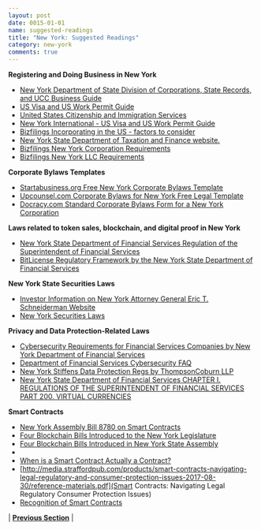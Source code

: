 ```yaml
---
layout: post
date: 0015-01-01
name: suggested-readings
title: "New York: Suggested Readings"
category: new-york
comments: true
---
```


**Registering and Doing Business in New York**
- [New York Department of State Division of Corporations, State Records, and UCC Business Guide](https://www.dos.ny.gov/corps/busguide.html)
- [US Visa and US Work Permit Guide](http://nyintl.net/us-visa-and-us-work-permit-guide/)
- [United States Citizenship and Immigration Services](https://www.uscis.gov/)
- [New York International - US Visa and US Work Permit Guide](http://nyintl.net/us-visa-and-us-work-permit-guide/)
- [Bizfilings Incorporating in the US - factors to consider](https://www.bizfilings.com/toolkit/research-topics/incorporating-your-business/incorporating-in-the-u-s---factors-to-consider)
- [New York State Department of Taxation and Finance website.](https://www.tax.ny.gov/bus/ct/article9a.htm)
- [Bizfilings New York Corporation Requirements](https://www.bizfilings.com/toolkit/state-guides/new-york/ongoing-corporation-requirements)
- [Bizfilings New York LLC Requirements](https://www.bizfilings.com/toolkit/state-guides/new-york/ongoing-llc-requirements)

**Corporate Bylaws Templates**
- [Startabusiness.org Free New York Corporate Bylaws Template](https://startabusiness.org/ny/corporation/bylaws/)
- [Upcounsel.com Corporate Bylaws for New York Free Legal Template](https://www.upcounsel.com/corporate-bylaws-new-york)
- [Docracy.com Standard Corporate Bylaws Form for a New York Corporation](https://www.docracy.com/0aj1yw4v8rf/new-york-corporate-bylaws)

**Laws related to token sales, blockchain, and digital proof in New York**
- [New York State Department of Financial Services Regulation of the Superintendent of Financial Services](http://www.dfs.ny.gov/legal/regulations/adoptions/dfsp200t.pdf)
- [BitLicense Regulatory Framework by the New York State Department of Financial Services](http://www.dfs.ny.gov/legal/regulations/bitlicense_reg_framework.htm)

**New York State Securities Laws**
- [Investor Information on New York Attorney General Eric T. Schneiderman Website](https://ag.ny.gov/investor-protection/investors)
- [New York Securities Laws](http://statelaws.findlaw.com/new-york-law/new-york-securities-laws.html)

**Privacy and Data Protection-Related Laws**
- [Cybersecurity Requirements for Financial Services Companies by New York Department of Financial Services](http://www.dfs.ny.gov/legal/regulations/adoptions/dfsrf500txt.pdf)
- [Department of Financial Services Cybersecurity FAQ](http://www.dfs.ny.gov/about/cybersecurity_faqs.htm)
- [New York Stiffens Data Protection Regs by ThompsonCoburn LLP](https://www.thompsoncoburn.com/insights/blogs/cybersecurity-bits-and-bytes/post/2017-05-03/new-york-stiffens-data-protection-regs)
- [New York State Department of Financial Services CHAPTER I. REGULATIONS OF THE SUPERINTENDENT OF FINANCIAL SERVICES PART 200. VIRTUAL CURRENCIES](http://www.dfs.ny.gov/legal/regulations/adoptions/dfsp200t.pdf)

**Smart Contracts**
- [New York Assembly Bill 8780 on Smart Contracts](https://legiscan.com/NY/text/A08780/2017)
- [Four Blockchain Bills Introduced to the New York Legislature](https://www.coindesk.com/4-blockchain-bills-introduced-new-york-legislature/)
- [Four Blockchain Bills Introduced in New York State Assembly](http://www.govtech.com/policy/Four-Blockchain-Bills-Introduced-in-New-York-State-Assembly.html)
- [](https://legiscan.com/NY/text/A08780/2017)
- [When is a Smart Contract Actually a Contract?](https://www.coindesk.com/when-is-a-smart-contract-actually-a-contract/)
- [http://media.straffordpub.com/products/smart-contracts-navigating-legal-regulatory-and-consumer-protection-issues-2017-08-30/reference-materials.pdf](Smart Contracts: Navigating Legal Regulatory Consumer Protection Issues)
- [Recognition of Smart Contracts](https://www.pillsburylaw.com/en/news-and-insights/recognition-of-smart-contracts.html)

| **[Previous Section](https://mimush.github.io/CryptoWikiTest.github.io//new-york/new-york-nullify-smart-contracts.html)** |
